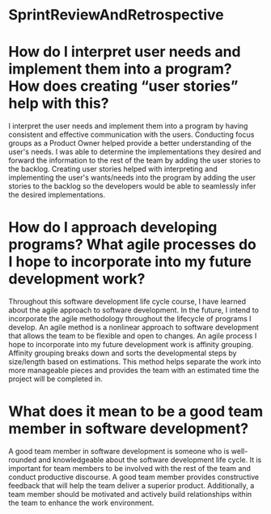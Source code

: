 # SprintReviewAndRetrospective

# How do I interpret user needs and implement them into a program? How does creating “user stories” help with this?

I interpret the user needs and implement them into a program by having consistent and effective communication with the users. Conducting focus groups as a Product Owner helped provide a better understanding of the user's needs. I was able to determine the implementations they desired and forward the information to the rest of the team by adding the user stories to the backlog. Creating user stories helped with interpreting and implementing the user's wants/needs into the program by adding the user stories to the backlog so the developers would be able to seamlessly infer the desired implementations.

# How do I approach developing programs? What agile processes do I hope to incorporate into my future development work?

Throughout this software development life cycle course, I have learned about the agile approach to software development. In the future, I intend to incorporate the agile methodology throughout the lifecycle of programs I develop. An agile method is a nonlinear approach to software development that allows the team to be flexible and open to changes. An agile process I hope to incorporate into my future development work is affinity grouping. Affinity grouping breaks down and sorts the developmental steps by size/length based on estimations.  This method helps separate the work into more manageable pieces and provides the team with an estimated time the project will be completed in.

# What does it mean to be a good team member in software development?

A good team member in software development is someone who is well-rounded and knowledgeable about the software development life cycle. It is important for team members to be involved with the rest of the team and conduct productive discourse. A good team member provides constructive feedback that will help the team deliver a superior product. Additionally, a team member should be motivated and actively build relationships within the team to enhance the work environment. 
